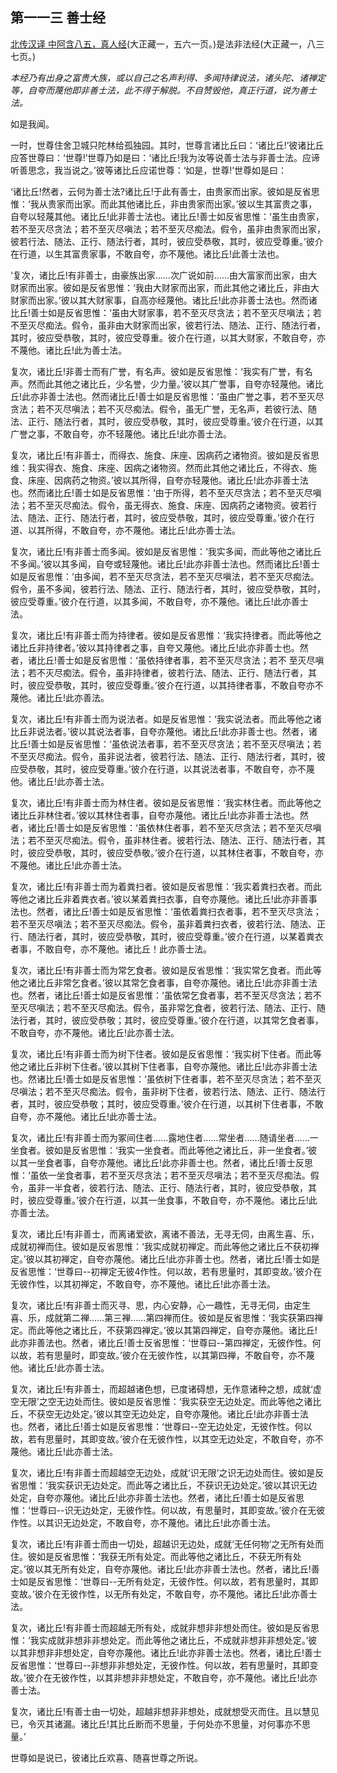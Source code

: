 ## 第一一三 善士经

[北传汉译 中阿含八五，真人经](https://github.com/gwsice/buddhism/blob/master/%E6%97%A9%E6%9C%9F/%E4%B8%AD%E9%98%BF%E5%90%AB%E7%BB%8F/21.md#zhen-ren-jing)(大正藏一，五六一页。)是法非法经(大正藏一，八三七页。)

*本经乃有出身之富贵大族，或以自己之名声利得、多闻持律说法，诸头陀、诸禅定等，自夸而蔑他即非善士法，此不得于解脱。不自赞毁他，真正行道，说为善士法。*

如是我闻。

一时，世尊住舍卫城只陀林给孤独园。其时，世尊言诸比丘曰：‘诸比丘!’彼诸比丘应答世尊曰：‘世尊!’世尊乃如是曰：‘诸比丘!我为汝等说善士法与非善士法。应谛听善思念，我当说之。’彼等诸比丘应诺世尊：‘如是，世尊!’世尊如是曰：

‘诸比丘!然者，云何为善士法?诸比丘!于此有善士，由贵家而出家。彼如是反省思惟：‘我从贵家而出家。而此其他诸比丘，非由贵家而出家。’彼以生其富贵之事，自夸以轻蔑其他。诸比丘!此非善士法也。诸比丘!善士如反省思惟：‘虽生由贵家，若不至灭尽贪法；若不至灭尽嗔法；若不至灭尽痴法。假令，虽非由贵家而出家，彼若行法、随法、正行、随法行者，其时，彼应受恭敬，其时，彼应受尊重。’彼介在行道，以生其富贵家事，不敢自夸，亦不蔑他。诸比丘!此善士法也。

‘复次，诸比丘!有非善士，由豪族出家……次广说如前……由大富家而出家，由大财家而出家。彼如是反省思惟：‘我由大财家而出家，而此其他之诸比丘，非由大财家而出家。’彼以其大财家事，自高亦经蔑他。诸比丘!此亦非善士法也。然而诸比丘!善士如是反省思惟：‘虽由大财家事，若不至灭尽贪法；若不至灭尽嗔法；若不至灭尽痴法。假令，虽非由大财家而出家，彼若行法、随法、正行、随法行者，其时，彼应受恭敬，其时，彼应受尊重。彼介在行道，以其大财家，不敢自夸，亦不蔑他。诸比丘!此为善士法。

复次，诸比丘!非善士而有广誉，有名声。彼如是反省思惟：‘我实有广誉，有名声。然而此其他之诸比丘，少名誉，少力量。’彼以其广誉事，自夸亦轻蔑他。诸比丘!此亦非善士法也。然而诸比丘!善士如是反省思惟：‘虽由广誉之事，若不至灭尽贪法；若不灭尽嗔法；若不灭尽痴法。假令，虽无广誉，无名声，若彼行法、随法、正行、随法行者，其时，彼应受恭敬，其时，彼应受尊重。’彼介在行道，以其广誉之事，不敢自夸，亦不轻蔑他。诸比丘!此亦善士法。

复次，诸比丘!有非善士，而得衣、施食、床座、因病药之诸物资。彼如是反省思维：我实得衣、施食、床座、因病之诸物资。然而此其他之诸比丘，不得衣、施食、床座、因病药之物资。’彼以其所得，自夸亦轻蔑他。诸比丘!此亦非善士法也。然而诸比丘!善士如是反省思惟：‘由于所得，若不至灭尽贪法；若不至灭尽嗔法；若不至灭尽痴法。假令，虽无得衣、施食、床座、因病药之诸物资。彼若行法、随法、正行、随法行者，其时，彼应受恭敬，其时，彼应受尊重。’彼介在行道、以其所得，不敢自夸，亦不蔑他。诸比丘!此亦善士法。

复次，诸比丘!有非善士而多闻。彼如是反省思惟：‘我实多闻，而此等他之诸比丘不多闻。’彼以其多闻，自夸或轻蔑他。诸比丘!此亦非善士法也。然而诸比丘!善士如是反省思惟：‘由多闻，若不至灭尽贪法，若不至灭尽嗔法，若不至灭尽痴法。假令，虽不多闻，彼若行法、随法、正行、随法行者，其时，彼应受恭敬，其时，彼应受尊重。’彼介在行道，以其多闻，不敢自夸，亦不蔑他。诸比丘!此亦善士法。

复次，诸比丘!有非善士而为持律者。彼如是反省思惟：‘我实持律者。而此等他之诸比丘非持律者。’彼以其持律者之事，自夸又蔑他。诸比丘!此亦非善士也。然者，诸比丘!善士如是反省思惟：‘虽依持律者事，若不至灭尽贪法；若不 至灭尽嗔法；若不灭尽痴法。假令，虽非持律者，彼若行法、随法、正行、随法行者，其时，彼应受恭敬，其时，彼应受尊重。’彼介在行道，以其持律者事，不敢自夸亦不蔑他。诸比丘!此亦善法。

复次，诸比丘!有非善士而为说法者。如是反省思惟：‘我实说法者。而此等他之诸比丘非说法者。’彼以其说法者事，自夸亦蔑他。诸比丘!此亦非善士也。然者，诸比丘!善士如是反省思惟：‘虽依说法者事，若不至灭尽贪法；若不至灭尽嗔法；若不至灭尽痴法。假令，虽非说法者，彼若行法、随法、正行、随法行者，其时，彼应受恭敬，其时，彼应受尊重。’彼介在行道，以其说法者事，不敢自夸，亦不蔑他。诸比丘!此亦善士法。

复次，诸比丘!有非善士而为林住者。彼如是反省思惟：‘我实林住者。而此等他之诸比丘非林住者。’彼以其林住者事，自夸亦蔑他。诸比丘!此亦非善士法也。然者，诸比丘!善士如是反省思惟：‘虽依林住者事，若不至灭尽贪法；若不至灭尽嗔法；若不至灭尽痴法。假令，虽非林住者。彼若行法、随法、正行、随法行者，其时，彼应受恭敬，其时，彼应受恭敬。’彼介在行道，以其林住者事，不敢自夸，亦不蔑他。诸比丘!此亦善士法。

复次，诸比丘!有非善士而为着粪扫者。彼如是反省思惟：‘我实着粪扫衣者。而此等他之诸比丘非着粪衣者。’彼以某着粪扫衣事，自夸亦蔑他。诸比丘!此亦非善事法也。然者，诸比丘!善士如是反省思惟：‘虽依着粪扫衣者事，若不至灭尽贪法；若不至灭尽嗔法；若不至灭尽痴法。假令，虽非着粪扫衣者，彼若行法、随法、正行、随法行者，其时，彼应受恭敬，其时，彼应受尊重。’彼介在行道，以某着粪衣者事，不敢自夸，亦不蔑他。诸比丘！此亦善士法。

复次，诸比丘!有非善士而为常乞食者。彼如是反省思惟：‘我实常乞食者。而此等他之诸比丘非常乞食者。’彼以其常乞食者事，自夸亦蔑他。诸比丘!此亦非善士法也。然者，诸比丘!善士如是反省思惟：‘虽依常乞食者事，若不至灭尽贪法；若不至灭尽嗔法；若不至灭尽痴法。假令，虽非常乞食者，彼若行法、随法、正行、随法行者，其时，彼应受恭敬；其时，彼应受尊重。’彼介在行道，以其常乞食者事，不敢自夸，亦不蔑他。诸比丘!此亦善士法。

复次，诸比丘!有非善士而为树下住者。彼如是反省思惟：‘我实树下住者。而此等他之诸比丘非树下住者。’彼以其树下住者事，自夸亦蔑他。诸比丘!此亦非善士法也。然诸比丘!善士如是反省思惟：‘虽依树下住者事，若不至灭尽贪法；若不至灭尽嗔法；若不至灭尽痴法。假令，虽非树下住者，彼若行法、随法、正行、随法行者，其时，彼应受恭敬；其时，彼应受尊重。’彼介在行道，以其树下住者事，不敢自夸，亦不蔑他。诸比丘!此亦善士法。

复次，诸比丘!有非善士而为冢间住者……露地住者……常坐者……随请坐者……一坐食者。彼如是反省思惟：‘我实一坐食者。而此等他之诸比丘，非一坐食者。’彼以其一坐食者事，自夸亦蔑他。诸比丘!此亦非善士也。然者，诸比丘!善士反思惟：‘虽依一坐食者事，若不至灭尽贪法；若不至灭尽嗔法；若不至灭尽痴法。假令，虽非一半食者，彼若行法、随法、正行、随法行者，其时，彼应受恭敬，其时，彼应受尊重。’彼介在行道，以其一坐食事，不敢自夸，亦不蔑他。诸比丘!此亦善士法。

复次，诸比丘!有非善士，而离诸爱欲，离诸不善法，无寻无伺，由离生喜、乐，成就初禅而住。彼如是反省思惟：‘我实成就初禅定。而此等他之诸比丘不获初禅定。’彼以其初禅定，自夸亦蔑他。诸比丘!此亦非善士也。然者，诸比丘!善士如是反省思惟：‘世尊曰--初禅定无彼4作性。何以故，若有思量时，其即变故。’彼介在无彼作性，以其初禅定，不敢自夸，亦不蔑他。诸比丘!此亦善士法。

复次，诸比丘!有非善士而灭寻、思，内心安静，心一趣性，无寻无伺，由定生喜、乐，成就第二禅……第三禅……第四禅而住。彼如是反省思惟：‘我实获第四禅定。而此等他之诸比丘，不获第四禅定。’彼以其第四禅定，自夸亦蔑他。诸比丘!此亦非善法也。然者，诸比丘!善士反省思惟：‘世尊曰--第四禅定，无彼作性。何以故，若有思量时，即变故。’彼介在无彼作性，以其第四禅，不敢自夸，亦不蔑他。诸比丘!此亦善士法。

复次，诸比丘!有非善士，而超越诸色想，已度诸碍想，无作意诸种之想，成就‘虚空无限’之空无边处而住。彼如是反省思惟：‘我实获空无边处定。而此等他之诸比丘，不获空无边处定。’彼以其空无边处定，自夸亦蔑他。诸比丘!此亦非善士法也。然者，诸比丘!善士如是反省思惟：‘世尊曰--空无边处定，无彼作性。何以故，若有思量时，其即变故。’彼介在无彼作性，以其空无边处定，不敢自夸，亦不蔑他。诸比丘!此亦善士法。

复次，诸比丘!有非善士而超越空无边处，成就‘识无限’之识无边处而住。彼如是反省思惟：‘我实获识无边处定。而此等之诸比丘，不获识无边处定。’彼以其识无边处定，自夸亦蔑他。诸比丘!此亦非善士法也。然者，诸比丘!善士如是反省思惟：‘世尊曰--识无边处定，无彼作性。何以故，有思量时，其即变故。’彼介在无彼作性。以其识无边处定，不敢自夸，亦不蔑他。诸比丘!此亦善士法。

复次，诸比丘!有非善士而由一切处，超越识无边处，成就‘无任何物’之无所有处而住。彼如是反省思惟：‘我获无所有处定。而此等他之诸比丘，不获无所有处定。’彼以其无所有处定，自夸亦蔑他。诸比丘!此亦非善士法也。然者，诸比丘!善士如是反省思惟：‘世尊曰--无所有处定，无彼作性。何以故，若有思量时，其即变故。’彼介在无彼作性，以无所有处定，不敢自夸，亦不蔑他。诸比丘!此亦善士法。

复次，诸比丘!有非善士而超越无所有处，成就非想非非想处而住。彼如是反省思惟：‘我实成就非想非非想处定。而此等他之诸比丘，不成就非想非非想处定。’彼以其非想非非想处定，自夸亦蔑他。诸比丘!此亦非善士法也。然者，诸比丘!善士反省思惟：‘世尊曰--非想非非想处定，无彼作性。何以故，若有思量时，其即变故。’彼介在无彼作性，以其非想非非想处定，不敢自夸，亦不蔑他。诸比丘!此亦善士法。

复次，诸比丘!有善士由一切处，超越非想非非想处，成就想受灭而住。且以慧见已，令灭其诸漏。诸比丘!其比丘断而不思量，于何处亦不思量，对何事亦不思量。’

世尊如是说已，彼诸比丘欢喜、随喜世尊之所说。
